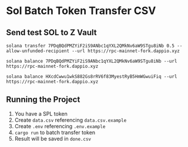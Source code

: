 # Sol Batch Token Transfer CSV

## Send test SOL to Z Vault
```
solana transfer 7PDqBQdPMZYiF2iS9ANbc1qYXL2QMkNv6aW9STgu8iNb 0.5 --allow-unfunded-recipient --url https://rpc-mainnet-fork.dappio.xyz

solana balance 7PDqBQdPMZYiF2iS9ANbc1qYXL2QMkNv6aW9STgu8iNb --url https://rpc-mainnet-fork.dappio.xyz

solana balance HXcdCwwu1wkS882Gs8rRV6f83MyestRyB5HmWGwuiFiq --url https://rpc-mainnet-fork.dappio.xyz
```

## Running the Project
1. You have a SPL token
2. Create `data.csv` referencing `data.csv.example`
3. Create `.env` referencing `.env.example`
3. `cargo run` to batch transfer token
4. Result will be saved in `done.csv`